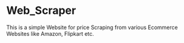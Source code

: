 # Web_Scraper
This is a simple Website for price Scraping from various Ecommerce Websites like Amazon, Flipkart etc. 
